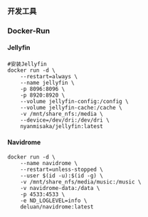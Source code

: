 ### 开发工具

[2017]: https://github.com/dsf1995cn/LinHub/blob/master/dev2017.md

### Docker-Run

#### Jellyfin

```
#安装Jellyfin
docker run -d \
    --restart=always \
    --name jellyfin \
    -p 8096:8096 \
    -p 8920:8920 \
    --volume jellyfin-config:/config \
    --volume jellyfin-cache:/cache \
    -v /mnt/share_nfs:/media \
    --device=/dev/dri:/dev/dri \
    nyanmisaka/jellyfin:latest
```



#### Navidrome

```
docker run -d \
	--name navidrome \
	--restart=unless-stopped \
	--user $(id -u):$(id -g) \
	-v /mnt/share_nfs/media/music:/music \
	-v navidrome-data:/data \
	-p 4533:4533 \
	-e ND_LOGLEVEL=info \
	deluan/navidrome:latest
```
